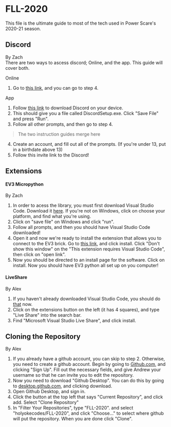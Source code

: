 # FLL-2020
This file is the ultimate guide to most of the tech used in Power Scare's 2020-21 season.

## Discord

By Zach  
There are two ways to ascess discord; Online, and the app. This guide will cover both.

Online
1. Go to [this link](https://discord.com/registration), and you can go to step 4.  

App
1. Follow [this link](https://discord.com/download) to download Discord on your device. 
2. This should give you a file called DiscordSetup.exe. Click "Save File" and press "Run".
3. Follow all other prompts, and then go to step 4.  

> The two instruction guides merge here

4. Create an account, and fill out all of the prompts. (If you're under 13, put in a birthdate above 13)
5. Follow this invite link to the Discord!

## Extensions
#### EV3 Micropython

By Zach

1. In order to acess the library, you must first download Visual Studio Code. Download it [here](https://code.visualstudio.com/). If you're not on Windows, click on choose your platform, and find what you're using.
2. Click on "save file" on Windows and click "run".
3. Follow all prompts, and then you should have Visual Studio Code downloaded!
4. Open it and now we're ready to install the extension that allows you to connect to the EV3 brick. Go to [this link](https://marketplace.visualstudio.com/items?itemName=lego-education.ev3-micropython), and click install. Click "Don't show this window" on the "This extension requires Visual Studio Code", then click on "open link".
5. Now you should be directed to an install page for the software. Click on install. Now you should have EV3 python all set up on you computer!
#### LiveShare
By Alex

1. If you haven't already downloaded Visual Studio Code, you should do [that](https://code.visualstudio.com/) now.
2. Click on the extensions button on the left (it has 4 squares), and type "Live Share" into the search bar.
3. Find "Microsoft Visual Studio Live Share", and click install.

## Cloning the Repository
By Alex

1. If you already have a github account, you can skip to step 2. Otherwise, you need to create a github account. Begin by going to [Github.com](https://github.com), and clicking "Sign Up". Fill out the necessary fields, and give Andrew your username so that he can invite you to edit the repository.
2. Now you need to download "Github Desktop". You can do this by going to [desktop.github.com](https://desktop.github.com/), and clicking download.
3. Open Github Desktop, and sign in.
4. Click the button at the top left that says "Current Repository", and click add. Select "Clone Repository"
5. In "Filter Your Repositories", type "FLL-2020". and select "holyokecodes/FLL-2020", and click "Choose..." to select where github will put the repository. When you are done click "Clone".

